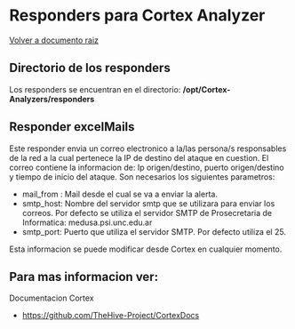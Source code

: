 # Responders para Cortex Analyzer 

[Volver a documento raiz](https://gitlab.unc.edu.ar/csirt/csirt-docs/tree/master#csirt-docs)

## Directorio de los responders
Los responders se encuentran en el directorio:
**/opt/Cortex-Analyzers/responders**

## Responder excelMails
Este responder envia un correo electronico a la/las persona/s responsables de la red a la cual pertenece la IP de destino del ataque en cuestion.
El correo contiene la informacion de: Ip origen/destino, puerto origen/destino y tiempo de inicio del ataque.
Son necesarios los siguientes parametros:

- mail_from : Mail desde el cual se va a enviar la alerta.
- smtp_host: Nombre del servidor smtp que se utilizara para enviar los correos. Por defecto se utiliza el servidor SMTP de Prosecretaria de Informatica: medusa.psi.unc.edu.ar
- smtp_port: Puerto que utiliza el servidor SMTP. Por defecto utiliza el 25.

Esta informacion se puede modificar desde Cortex en cualquier momento.


Para mas informacion ver:
-------------------------
Documentacion Cortex 

- https://github.com/TheHive-Project/CortexDocs
